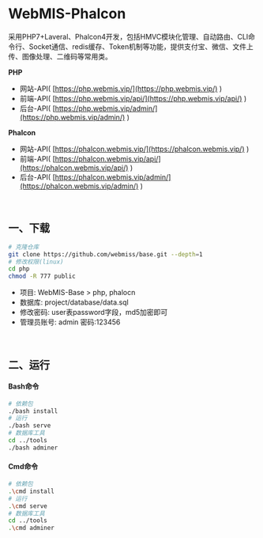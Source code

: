 # WebMIS-Phalcon
采用PHP7+Laveral、Phalcon4开发，包括HMVC模块化管理、自动路由、CLI命令行、Socket通信、redis缓存、Token机制等功能，提供支付宝、微信、文件上传、图像处理、二维码等常用类。

**PHP**
- 网站-API( [https://php.webmis.vip/](https://php.webmis.vip/) )
- 前端-API( [https://php.webmis.vip/api/](https://php.webmis.vip/api/) )
- 后台-API( [https://php.webmis.vip/admin/](https://php.webmis.vip/admin/) )

**Phalcon**
- 网站-API( [https://phalcon.webmis.vip/](https://phalcon.webmis.vip/) )
- 前端-API( [https://phalcon.webmis.vip/api/](https://phalcon.webmis.vip/api/) )
- 后台-API( [https://phalcon.webmis.vip/admin/](https://phalcon.webmis.vip/admin/) )


<br/>

## 一、下载
```bash
# 克隆仓库
git clone https://github.com/webmiss/base.git --depth=1
# 修改权限(linux)
cd php
chmod -R 777 public
```
- 项目: WebMIS-Base > php, phalocn
- 数据库: project/database/data.sql
- 修改密码: user表password字段，md5加密即可
- 管理员账号: admin 密码:123456

<br/>

## 二、运行
#### Bash命令
```bash
# 依赖包
./bash install
# 运行
./bash serve
# 数据库工具
cd ../tools
./bash adminer
```

#### Cmd命令
```bash
# 依赖包
.\cmd install
# 运行
.\cmd serve
# 数据库工具
cd ../tools
.\cmd adminer
```

<br/><br/>
